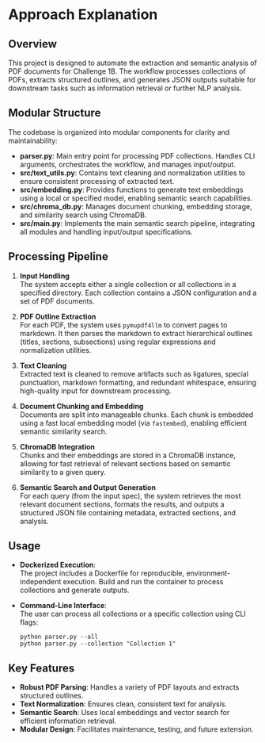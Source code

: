 # Approach Explanation

## Overview

This project is designed to automate the extraction and semantic analysis of PDF documents for Challenge 1B. The workflow processes collections of PDFs, extracts structured outlines, and generates JSON outputs suitable for downstream tasks such as information retrieval or further NLP analysis.

## Modular Structure

The codebase is organized into modular components for clarity and maintainability:

- **parser.py**: Main entry point for processing PDF collections. Handles CLI arguments, orchestrates the workflow, and manages input/output.
- **src/text_utils.py**: Contains text cleaning and normalization utilities to ensure consistent processing of extracted text.
- **src/embedding.py**: Provides functions to generate text embeddings using a local or specified model, enabling semantic search capabilities.
- **src/chroma_db.py**: Manages document chunking, embedding storage, and similarity search using ChromaDB.
- **src/main.py**: Implements the main semantic search pipeline, integrating all modules and handling input/output specifications.

## Processing Pipeline

1. **Input Handling**  
   The system accepts either a single collection or all collections in a specified directory. Each collection contains a JSON configuration and a set of PDF documents.

2. **PDF Outline Extraction**  
   For each PDF, the system uses `pymupdf4llm` to convert pages to markdown. It then parses the markdown to extract hierarchical outlines (titles, sections, subsections) using regular expressions and normalization utilities.

3. **Text Cleaning**  
   Extracted text is cleaned to remove artifacts such as ligatures, special punctuation, markdown formatting, and redundant whitespace, ensuring high-quality input for downstream processing.

4. **Document Chunking and Embedding**  
   Documents are split into manageable chunks. Each chunk is embedded using a fast local embedding model (via `fastembed`), enabling efficient semantic similarity search.

5. **ChromaDB Integration**  
   Chunks and their embeddings are stored in a ChromaDB instance, allowing for fast retrieval of relevant sections based on semantic similarity to a given query.

6. **Semantic Search and Output Generation**  
   For each query (from the input spec), the system retrieves the most relevant document sections, formats the results, and outputs a structured JSON file containing metadata, extracted sections, and analysis.

## Usage

- **Dockerized Execution**:  
  The project includes a Dockerfile for reproducible, environment-independent execution. Build and run the container to process collections and generate outputs.

- **Command-Line Interface**:  
  The user can process all collections or a specific collection using CLI flags:
  ```
  python parser.py --all
  python parser.py --collection "Collection 1"
  ```

## Key Features

- **Robust PDF Parsing**: Handles a variety of PDF layouts and extracts structured outlines.
- **Text Normalization**: Ensures clean, consistent text for analysis.
- **Semantic Search**: Uses local embeddings and vector search for efficient information retrieval.
- **Modular Design**: Facilitates maintenance, testing, and future extension.